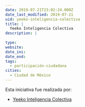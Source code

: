 ```yaml
---
date: 2019-07-21T23:02:24.000Z
date_last_modified: 2019-07-21
uid: yeeko-inteligencia-colectiva
title: |
  Yeeko Inteligencia Colectiva
description: |
  
type: 
website: 
date_ini: 
date_end: 
tags:
  - participación-ciudadana
cities: 
  - Ciudad de México
---
```


Esta iniciativa fue realizada por:

- [Yeeko Inteligencia Colectiva](/organizaciones/yeeko-inteligencia-colectiva)
